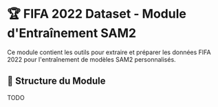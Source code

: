 # 🏆 FIFA 2022 Dataset - Module d'Entraînement SAM2

Ce module contient les outils pour extraire et préparer les données FIFA 2022 pour l'entraînement de modèles SAM2 personnalisés.

## 📁 Structure du Module

TODO
